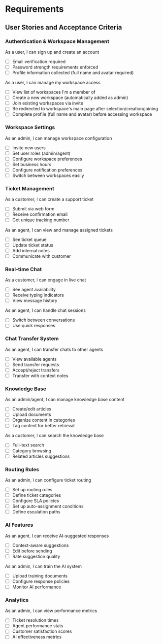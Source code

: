 # Requirements

## User Stories and Acceptance Criteria

### Authentication & Workspace Management
As a user, I can sign up and create an account
- [ ] Email verification required
- [ ] Password strength requirements enforced
- [ ] Profile information collected (full name and avatar required)

As a user, I can manage my workspace access
- [ ] View list of workspaces I'm a member of
- [ ] Create a new workspace (automatically added as admin)
- [ ] Join existing workspaces via invite
- [ ] Be redirected to workspace's main page after selection/creation/joining
- [ ] Complete profile (full name and avatar) before accessing workspace

### Workspace Settings
As an admin, I can manage workspace configuration
- [ ] Invite new users
- [ ] Set user roles (admin/agent)
- [ ] Configure workspace preferences
- [ ] Set business hours
- [ ] Configure notification preferences
- [ ] Switch between workspaces easily

### Ticket Management
As a customer, I can create a support ticket
- [ ] Submit via web form
- [ ] Receive confirmation email
- [ ] Get unique tracking number

As an agent, I can view and manage assigned tickets
- [ ] See ticket queue
- [ ] Update ticket status
- [ ] Add internal notes
- [ ] Communicate with customer

### Real-time Chat
As a customer, I can engage in live chat
- [ ] See agent availability
- [ ] Receive typing indicators
- [ ] View message history

As an agent, I can handle chat sessions
- [ ] Switch between conversations
- [ ] Use quick responses

### Chat Transfer System
As an agent, I can transfer chats to other agents
- [ ] View available agents
- [ ] Send transfer requests
- [ ] Accept/reject transfers
- [ ] Transfer with context notes

### Knowledge Base
As an admin/agent, I can manage knowledge base content
- [ ] Create/edit articles
- [ ] Upload documents
- [ ] Organize content in categories
- [ ] Tag content for better retrieval

As a customer, I can search the knowledge base
- [ ] Full-text search
- [ ] Category browsing
- [ ] Related articles suggestions

### Routing Rules
As an admin, I can configure ticket routing
- [ ] Set up routing rules
- [ ] Define ticket categories
- [ ] Configure SLA policies
- [ ] Set up auto-assignment conditions
- [ ] Define escalation paths

### AI Features
As an agent, I can receive AI-suggested responses
- [ ] Context-aware suggestions
- [ ] Edit before sending
- [ ] Rate suggestion quality

As an admin, I can train the AI system
- [ ] Upload training documents
- [ ] Configure response policies
- [ ] Monitor AI performance

### Analytics
As an admin, I can view performance metrics
- [ ] Ticket resolution times
- [ ] Agent performance stats
- [ ] Customer satisfaction scores
- [ ] AI effectiveness metrics
